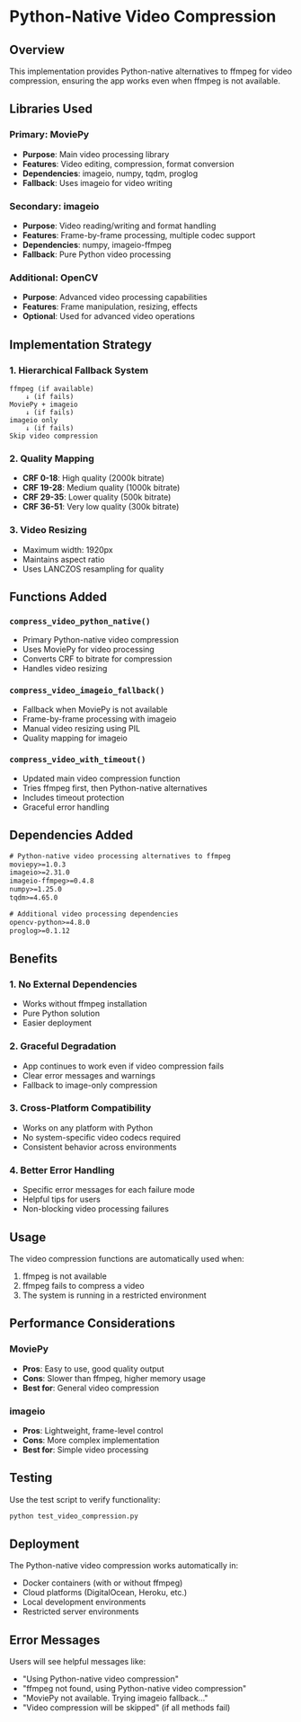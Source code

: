 # Python-Native Video Compression

## Overview
This implementation provides Python-native alternatives to ffmpeg for video compression, ensuring the app works even when ffmpeg is not available.

## Libraries Used

### Primary: MoviePy
- **Purpose**: Main video processing library
- **Features**: Video editing, compression, format conversion
- **Dependencies**: imageio, numpy, tqdm, proglog
- **Fallback**: Uses imageio for video writing

### Secondary: imageio
- **Purpose**: Video reading/writing and format handling
- **Features**: Frame-by-frame processing, multiple codec support
- **Dependencies**: numpy, imageio-ffmpeg
- **Fallback**: Pure Python video processing

### Additional: OpenCV
- **Purpose**: Advanced video processing capabilities
- **Features**: Frame manipulation, resizing, effects
- **Optional**: Used for advanced video operations

## Implementation Strategy

### 1. Hierarchical Fallback System
```
ffmpeg (if available) 
    ↓ (if fails)
MoviePy + imageio
    ↓ (if fails)
imageio only
    ↓ (if fails)
Skip video compression
```

### 2. Quality Mapping
- **CRF 0-18**: High quality (2000k bitrate)
- **CRF 19-28**: Medium quality (1000k bitrate)
- **CRF 29-35**: Lower quality (500k bitrate)
- **CRF 36-51**: Very low quality (300k bitrate)

### 3. Video Resizing
- Maximum width: 1920px
- Maintains aspect ratio
- Uses LANCZOS resampling for quality

## Functions Added

### `compress_video_python_native()`
- Primary Python-native video compression
- Uses MoviePy for video processing
- Converts CRF to bitrate for compression
- Handles video resizing

### `compress_video_imageio_fallback()`
- Fallback when MoviePy is not available
- Frame-by-frame processing with imageio
- Manual video resizing using PIL
- Quality mapping for imageio

### `compress_video_with_timeout()`
- Updated main video compression function
- Tries ffmpeg first, then Python-native alternatives
- Includes timeout protection
- Graceful error handling

## Dependencies Added

```txt
# Python-native video processing alternatives to ffmpeg
moviepy>=1.0.3
imageio>=2.31.0
imageio-ffmpeg>=0.4.8
numpy>=1.25.0
tqdm>=4.65.0

# Additional video processing dependencies
opencv-python>=4.8.0
proglog>=0.1.12
```

## Benefits

### 1. No External Dependencies
- Works without ffmpeg installation
- Pure Python solution
- Easier deployment

### 2. Graceful Degradation
- App continues to work even if video compression fails
- Clear error messages and warnings
- Fallback to image-only compression

### 3. Cross-Platform Compatibility
- Works on any platform with Python
- No system-specific video codecs required
- Consistent behavior across environments

### 4. Better Error Handling
- Specific error messages for each failure mode
- Helpful tips for users
- Non-blocking video processing failures

## Usage

The video compression functions are automatically used when:
1. ffmpeg is not available
2. ffmpeg fails to compress a video
3. The system is running in a restricted environment

## Performance Considerations

### MoviePy
- **Pros**: Easy to use, good quality output
- **Cons**: Slower than ffmpeg, higher memory usage
- **Best for**: General video compression

### imageio
- **Pros**: Lightweight, frame-level control
- **Cons**: More complex implementation
- **Best for**: Simple video processing

## Testing

Use the test script to verify functionality:
```bash
python test_video_compression.py
```

## Deployment

The Python-native video compression works automatically in:
- Docker containers (with or without ffmpeg)
- Cloud platforms (DigitalOcean, Heroku, etc.)
- Local development environments
- Restricted server environments

## Error Messages

Users will see helpful messages like:
- "Using Python-native video compression"
- "ffmpeg not found, using Python-native video compression"
- "MoviePy not available. Trying imageio fallback..."
- "Video compression will be skipped" (if all methods fail)
